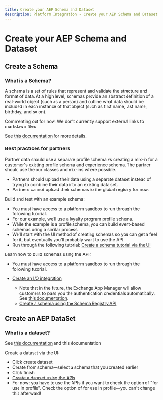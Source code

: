 ```yaml
---
title: Create your AEP Schema and Dataset
description: Platform Integration - Create your AEP Schema and Dataset
---
```


# Create your AEP Schema and Dataset

## Create a Schema

### What is a Schema?

A schema is a set of rules that represent and validate the structure and format of data. At a high level, schemas provide an abstract definition of a real-world object (such as a person) and outline what data should be included in each instance of that object (such as first name, last name, birthday, and so on).

Commenting out for now. We don't currently support external links to markdown files

See [this documentation](https://www.adobe.io/apis/experienceplatform/home/xdm/xdmservices.html#!api-specification/markdown/narrative/technical_overview/schema_registry/schema_composition/schema_composition.md) for more details.

### Best practices for partners

Partner data should use a separate profile schema vs creating a mix-in for a customer's existing profile schema and experience schema. The partner should use the our classes and mix-ins where possible.

* Partners should upload their data using a separate dataset instead of trying to combine their data into an existing data set.
* Partners cannot upload their schemas to the global registry for now.

Build and test with an example schema:

* You must have access to a platform sandbox to run through the following tutorial.
* For our example, we'll use a loyalty program profile schema. 
* While the example is a profile schema, you can build event-based schemas using a similar process
* We'll start with the UI method of creating schemas so you can get a feel for it, but eventually you'll probably want to use the API.
* Run through the following tutorial: [Create a schema tutorial via the UI](https://www.adobe.io/apis/experienceplatform/home/tutorials/alltutorials.html#!api-specification/markdown/narrative/tutorials/schema_editor_tutorial/schema_editor_tutorial.md#convert-a-multi-field-object-into-a-data-type)

Learn how to build schemas using the API:

* You must have access to a platform sandbox to run through the following tutorial. 
* [Create an I/O integration](https://www.adobe.io/apis/experienceplatform/home/tutorials/alltutorials.html#!api-specification/markdown/narrative/tutorials/authenticate_to_acp_tutorial/authenticate_to_acp_tutorial.md)

  * Note that in the future, the Exchange App Manager will allow customers to pass you the authentication credentials automatically. See [this documentation](https://adobeexchangeec.zendesk.com/hc/en-us/articles/360026470931-Adobe-I-O-Console-Access-APIs-to-Integrate-with-Experience-Cloud-Products).
  * [Create a schema using the Schema Registry API](https://www.adobe.io/apis/experienceplatform/home/tutorials/alltutorials.html#!api-specification/markdown/narrative/tutorials/schema_registry_api_tutorial/schema_registry_api_tutorial.md)

## Create an AEP DataSet

### What is a dataset?

See [this documentation](https://www.adobe.io/apis/experienceplatform/home/data-ingestion/data-ingestion-services.html#!api-specification/markdown/narrative/technical_overview/ingest_architectural_overview/data-ingestion-overview.md) and this documentation

Create a dataset via the UI:

* Click create dataset
* Create from schema—select a schema that you created earlier
* Click finish
* [Create a dataset using the APIs](https://www.adobe.io/apis/experienceplatform/home/tutorials/alltutorials.html#!api-specification/markdown/narrative/tutorials/creating_a_dataset_tutorial/creating_a_dataset_tutorial.md)
* For now: you have to use the APIs if you want to check the option of "for use in profile". Check the option of for use in profile—you can't change this afterward!
